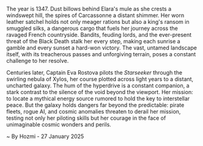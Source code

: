 
The year is 1347.  Dust billows behind Elara's mule as she crests a windswept hill, the spires of Carcassonne a distant shimmer.  Her worn leather satchel holds not only meager rations but also a king's ransom in smuggled silks, a dangerous cargo that fuels her journey across the ravaged French countryside. Bandits, feuding lords, and the ever-present threat of the Black Death stalk her every step, making each sunrise a gamble and every sunset a hard-won victory.  The vast, untamed landscape itself, with its treacherous passes and unforgiving terrain, poses a constant challenge to her resolve.

Centuries later, Captain Eva Rostova pilots the *Starseeker* through the swirling nebula of Xylos, her course plotted across light years to a distant, uncharted galaxy.  The hum of the hyperdrive is a constant companion, a stark contrast to the silence of the void beyond the viewport.  Her mission: to locate a mythical energy source rumored to hold the key to interstellar peace.  But the galaxy holds dangers far beyond the predictable: pirate fleets, rogue AI, and cosmic anomalies threaten to derail her mission, testing not only her piloting skills but her courage in the face of unimaginable cosmic wonders and perils.

~ By Hozmi - 27 January 2025
